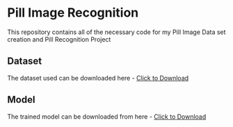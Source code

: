 # Pill Image Recognition

This repository contains all of the necessary code for my Pill Image Data set creation and Pill Recognition Project

## Dataset

The dataset used can be downloaded here - [Click to Download](https://drive.google.com/drive/folders/10r35ndh4LeOV5s_Rp0MscGUJt1SUfK1A?usp=sharing)

## Model

The trained model can be downloaded from here - [Click to Download](https://drive.google.com/drive/folders/1kgb5unM4QiHkh4iopfnSyOway9fgKAQP?usp=sharing)
